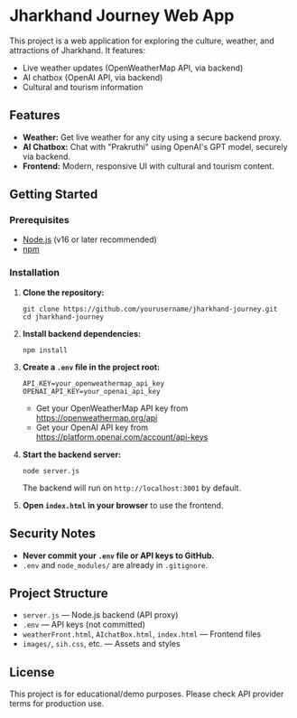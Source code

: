 # Jharkhand Journey Web App

This project is a web application for exploring the culture, weather, and attractions of Jharkhand. It features:
- Live weather updates (OpenWeatherMap API, via backend)
- AI chatbox (OpenAI API, via backend)
- Cultural and tourism information

## Features
- **Weather:** Get live weather for any city using a secure backend proxy.
- **AI Chatbox:** Chat with "Prakruthi" using OpenAI's GPT model, securely via backend.
- **Frontend:** Modern, responsive UI with cultural and tourism content.

## Getting Started

### Prerequisites
- [Node.js](https://nodejs.org/) (v16 or later recommended)
- [npm](https://www.npmjs.com/)

### Installation
1. **Clone the repository:**
   ```
   git clone https://github.com/yourusername/jharkhand-journey.git
   cd jharkhand-journey
   ```
2. **Install backend dependencies:**
   ```
   npm install
   ```
3. **Create a `.env` file in the project root:**
   ```
   API_KEY=your_openweathermap_api_key
   OPENAI_API_KEY=your_openai_api_key
   ```
   - Get your OpenWeatherMap API key from https://openweathermap.org/api
   - Get your OpenAI API key from https://platform.openai.com/account/api-keys

4. **Start the backend server:**
   ```
   node server.js
   ```
   The backend will run on `http://localhost:3001` by default.

5. **Open `index.html` in your browser** to use the frontend.

## Security Notes
- **Never commit your `.env` file or API keys to GitHub.**
- `.env` and `node_modules/` are already in `.gitignore`.

## Project Structure
- `server.js` — Node.js backend (API proxy)
- `.env` — API keys (not committed)
- `weatherFront.html`, `AIchatBox.html`, `index.html` — Frontend files
- `images/`, `sih.css`, etc. — Assets and styles

## License
This project is for educational/demo purposes. Please check API provider terms for production use.
